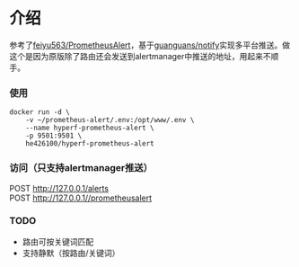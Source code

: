 # 介绍
参考了[feiyu563/PrometheusAlert](https://github.com/feiyu563/PrometheusAlert)，基于[guanguans/notify](https://github.com/guanguans/notify)实现多平台推送。做这个是因为原版除了路由还会发送到alertmanager中推送的地址，用起来不顺手。

### 使用  
```
docker run -d \
    -v ~/prometheus-alert/.env:/opt/www/.env \
    --name hyperf-prometheus-alert \
    -p 9501:9501 \
    he426100/hyperf-prometheus-alert
```

### 访问（只支持alertmanager推送）
POST http://127.0.0.1/alerts  
POST http://127.0.0.1//prometheusalert  

### TODO
- 路由可按关键词匹配
- 支持静默（按路由/关键词）